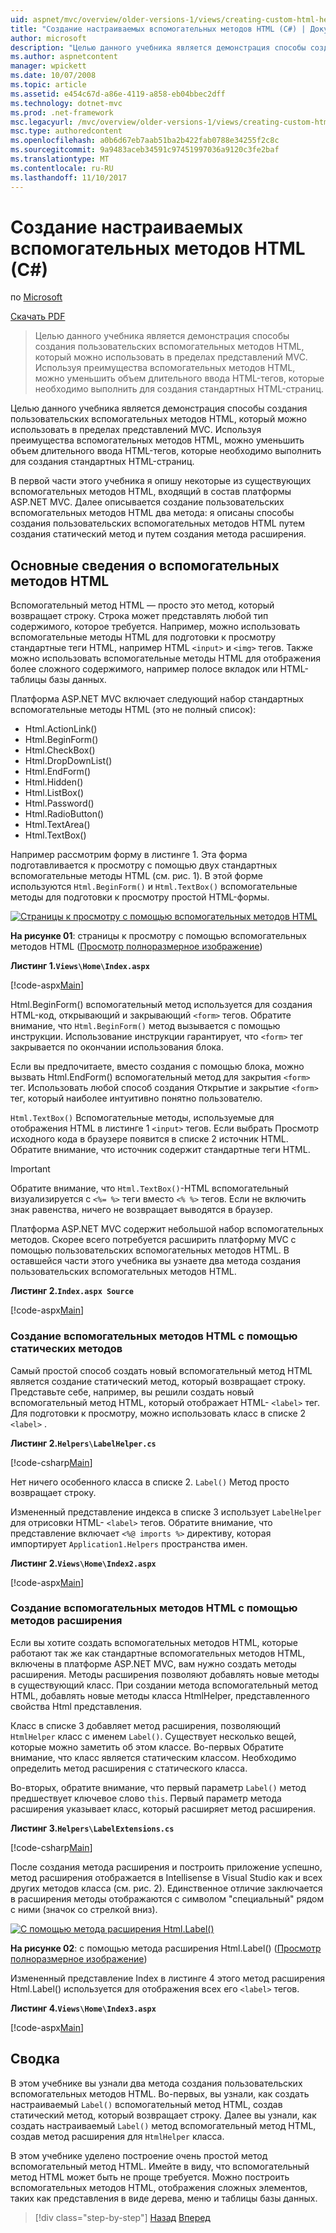 ```yaml
---
uid: aspnet/mvc/overview/older-versions-1/views/creating-custom-html-helpers-cs
title: "Создание настраиваемых вспомогательных методов HTML (C#) | Документы Microsoft"
author: microsoft
description: "Целью данного учебника является демонстрация способы создания пользовательских вспомогательных методов HTML, который можно использовать в пределах представлений MVC. Используя преимущества вспомогательный метод HTML..."
ms.author: aspnetcontent
manager: wpickett
ms.date: 10/07/2008
ms.topic: article
ms.assetid: e454c67d-a86e-4119-a858-eb04bbec2dff
ms.technology: dotnet-mvc
ms.prod: .net-framework
msc.legacyurl: /mvc/overview/older-versions-1/views/creating-custom-html-helpers-cs
msc.type: authoredcontent
ms.openlocfilehash: a0b6d67eb7aab51ba2b422fab0788e34255f2c8c
ms.sourcegitcommit: 9a9483aceb34591c97451997036a9120c3fe2baf
ms.translationtype: MT
ms.contentlocale: ru-RU
ms.lasthandoff: 11/10/2017
---
```

<a name="creating-custom-html-helpers-c"></a>Создание настраиваемых вспомогательных методов HTML (C#)
====================
по [Microsoft](https://github.com/microsoft)

[Скачать PDF](http://download.microsoft.com/download/1/1/f/11f721aa-d749-4ed7-bb89-a681b68894e6/ASPNET_MVC_Tutorial_9_CS.pdf)

> Целью данного учебника является демонстрация способы создания пользовательских вспомогательных методов HTML, который можно использовать в пределах представлений MVC. Используя преимущества вспомогательных методов HTML, можно уменьшить объем длительного ввода HTML-тегов, которые необходимо выполнить для создания стандартных HTML-страниц.


Целью данного учебника является демонстрация способы создания пользовательских вспомогательных методов HTML, который можно использовать в пределах представлений MVC. Используя преимущества вспомогательных методов HTML, можно уменьшить объем длительного ввода HTML-тегов, которые необходимо выполнить для создания стандартных HTML-страниц.

В первой части этого учебника я опишу некоторые из существующих вспомогательных методов HTML, входящий в состав платформы ASP.NET MVC. Далее описывается создание пользовательских вспомогательных методов HTML два метода: я описаны способы создания пользовательских вспомогательных методов HTML путем создания статический метод и путем создания метода расширения.

## <a name="understanding-html-helpers"></a>Основные сведения о вспомогательных методов HTML

Вспомогательный метод HTML — просто это метод, который возвращает строку. Строка может представлять любой тип содержимого, которое требуется. Например, можно использовать вспомогательные методы HTML для подготовки к просмотру стандартные теги HTML, например HTML `<input>` и `<img>` тегов. Также можно использовать вспомогательные методы HTML для отображения более сложного содержимого, например полосе вкладок или HTML-таблицы базы данных.

Платформа ASP.NET MVC включает следующий набор стандартных вспомогательные методы HTML (это не полный список):

- Html.ActionLink()
- Html.BeginForm()
- Html.CheckBox()
- Html.DropDownList()
- Html.EndForm()
- Html.Hidden()
- Html.ListBox()
- Html.Password()
- Html.RadioButton()
- Html.TextArea()
- Html.TextBox()

Например рассмотрим форму в листинге 1. Эта форма подготавливается к просмотру с помощью двух стандартных вспомогательные методы HTML (см. рис. 1). В этой форме используются `Html.BeginForm()` и `Html.TextBox()` вспомогательные методы для подготовки к просмотру простой HTML-формы.


[![Страницы к просмотру с помощью вспомогательных методов HTML](creating-custom-html-helpers-cs/_static/image2.png)](creating-custom-html-helpers-cs/_static/image1.png)

**На рисунке 01**: страницы к просмотру с помощью вспомогательных методов HTML ([Просмотр полноразмерное изображение](creating-custom-html-helpers-cs/_static/image3.png))


**Листинг 1.`Views\Home\Index.aspx`**

[!code-aspx[Main](creating-custom-html-helpers-cs/samples/sample1.aspx)]

Html.BeginForm() вспомогательный метод используется для создания HTML-код, открывающий и закрывающий `<form>` тегов. Обратите внимание, что `Html.BeginForm()` метод вызывается с помощью инструкции. Использование инструкции гарантирует, что `<form>` тег закрывается по окончании использования блока.

Если вы предпочитаете, вместо создания с помощью блока, можно вызвать Html.EndForm() вспомогательный метод для закрытия `<form>` тег. Использовать любой способ создания Открытие и закрытие `<form>` тег, который наиболее интуитивно понятно пользователю.

`Html.TextBox()` Вспомогательные методы, используемые для отображения HTML в листинге 1 `<input>` тегов. Если выбрать Просмотр исходного кода в браузере появится в списке 2 источник HTML. Обратите внимание, что источник содержит стандартные теги HTML.

> [!IMPORTANT]
> Обратите внимание, что `Html.TextBox()`-HTML вспомогательный визуализируется с `<%= %>` теги вместо `<% %>` тегов. Если не включить знак равенства, ничего не возвращает выводятся в браузер.

Платформа ASP.NET MVC содержит небольшой набор вспомогательных методов. Скорее всего потребуется расширить платформу MVC с помощью пользовательских вспомогательных методов HTML. В оставшейся части этого учебника вы узнаете два метода создания пользовательских вспомогательных методов HTML.

**Листинг 2.`Index.aspx Source`**

[!code-aspx[Main](creating-custom-html-helpers-cs/samples/sample2.aspx)]

### <a name="creating-html-helpers-with-static-methods"></a>Создание вспомогательных методов HTML с помощью статических методов

Самый простой способ создать новый вспомогательный метод HTML является создание статический метод, который возвращает строку. Представьте себе, например, вы решили создать новый вспомогательный метод HTML, который отображает HTML- `<label>` тег. Для подготовки к просмотру, можно использовать класс в списке 2 `<label>` .

**Листинг 2.`Helpers\LabelHelper.cs`**

[!code-csharp[Main](creating-custom-html-helpers-cs/samples/sample3.cs)]

Нет ничего особенного класса в списке 2. `Label()` Метод просто возвращает строку.

Измененный представление индекса в списке 3 использует `LabelHelper` для отрисовки HTML- `<label>` тегов. Обратите внимание, что представление включает `<%@ imports %>` директиву, которая импортирует `Application1.Helpers` пространства имен.

**Листинг 2.`Views\Home\Index2.aspx`**

[!code-aspx[Main](creating-custom-html-helpers-cs/samples/sample4.aspx)]

### <a name="creating-html-helpers-with-extension-methods"></a>Создание вспомогательных методов HTML с помощью методов расширения

Если вы хотите создать вспомогательных методов HTML, которые работают так же как стандартные вспомогательных методов HTML, включены в платформе ASP.NET MVC, вам нужно создать методы расширения. Методы расширения позволяют добавлять новые методы в существующий класс. При создании метода вспомогательный метод HTML, добавлять новые методы класса HtmlHelper, представленного свойства Html представления.

Класс в списке 3 добавляет метод расширения, позволяющий `HtmlHelper` класс с именем `Label()`. Существует несколько вещей, которые можно заметить об этом классе. Во-первых Обратите внимание, что класс является статическим классом. Необходимо определить метод расширения с статического класса.

Во-вторых, обратите внимание, что первый параметр `Label()` метод предшествует ключевое слово `this`. Первый параметр метода расширения указывает класс, который расширяет метод расширения.

**Листинг 3.`Helpers\LabelExtensions.cs`**

[!code-csharp[Main](creating-custom-html-helpers-cs/samples/sample5.cs)]

После создания метода расширения и построить приложение успешно, метод расширения отображается в Intellisense в Visual Studio как и всех других методов класса (см. рис. 2). Единственное отличие заключается в расширения методы отображаются с символом "специальный" рядом с ними (значок со стрелкой вниз).


[![С помощью метода расширения Html.Label()](creating-custom-html-helpers-cs/_static/image5.png)](creating-custom-html-helpers-cs/_static/image4.png)

**На рисунке 02**: с помощью метода расширения Html.Label() ([Просмотр полноразмерное изображение](creating-custom-html-helpers-cs/_static/image6.png))


Измененный представление Index в листинге 4 этого метод расширения Html.Label() используется для отображения всех его `<label>` тегов.

**Листинг 4.`Views\Home\Index3.aspx`**

[!code-aspx[Main](creating-custom-html-helpers-cs/samples/sample6.aspx)]

## <a name="summary"></a>Сводка

В этом учебнике вы узнали два метода создания пользовательских вспомогательных методов HTML. Во-первых, вы узнали, как создать настраиваемый `Label()` вспомогательный метод HTML, создав статический метод, который возвращает строку. Далее вы узнали, как создать настраиваемый `Label()` метод вспомогательный метод HTML, создав метод расширения для `HtmlHelper` класса.

В этом учебнике уделено построение очень простой метод вспомогательный метод HTML. Имейте в виду, что вспомогательный метод HTML может быть не проще требуется. Можно построить вспомогательных методов HTML, отображения сложных элементов, таких как представления в виде дерева, меню и таблицы базы данных.

>[!div class="step-by-step"]
[Назад](asp-net-mvc-views-overview-cs.md)
[Вперед](using-the-tagbuilder-class-to-build-html-helpers-cs.md)
